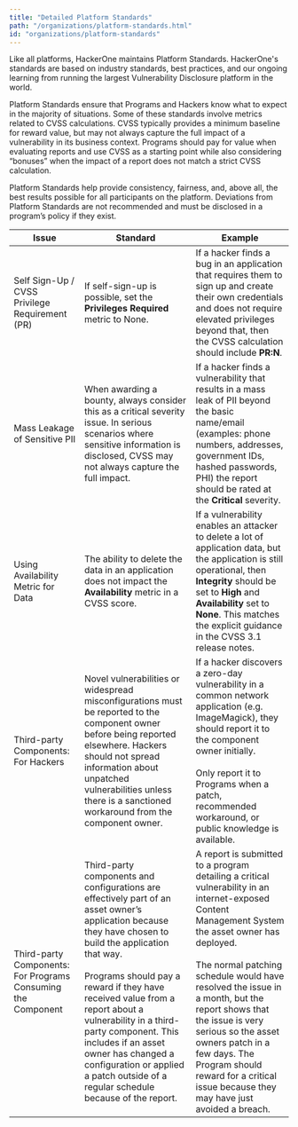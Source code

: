 ```yaml
---
title: "Detailed Platform Standards"
path: "/organizations/platform-standards.html"
id: "organizations/platform-standards"
---
```


Like all platforms, HackerOne maintains Platform Standards. HackerOne's standards are based on industry standards, best practices, and our ongoing learning from running the largest Vulnerability Disclosure platform in the world.

Platform Standards ensure that Programs and Hackers know what to expect in the majority of situations. Some of these standards involve metrics related to CVSS calculations. CVSS typically provides a minimum baseline for reward value, but may not always capture the full impact of a vulnerability in its business context. Programs should pay for value when evaluating reports and use CVSS as a starting point while also considering “bonuses” when the impact of a report does not match a strict CVSS calculation.

Platform Standards help provide consistency, fairness, and, above all, the best results possible for all participants on the platform. Deviations from Platform Standards are not recommended and must be disclosed in a program’s policy if they exist.

 Issue | Standard | Example
----------- | ------------- | -------------
Self Sign-Up / CVSS Privilege Requirement (PR) | If self-sign-up is possible, set the **Privileges Required** metric to None. | If a hacker finds a bug in an application that requires them to sign up and create their own credentials and does not require elevated privileges beyond that, then the CVSS calculation should include **PR:N**.
Mass Leakage of Sensitive PII | When awarding a bounty, always consider this as a critical severity issue. In serious scenarios where sensitive information is disclosed, CVSS may not always capture the full impact. | If a hacker finds a vulnerability that results in a mass leak of PII beyond the basic name/email (examples: phone numbers, addresses, government IDs, hashed passwords, PHI) the report should be rated at the **Critical** severity.
Using Availability Metric for Data | The ability to delete the data in an application does not impact the **Availability** metric in a CVSS score. | If a vulnerability enables an attacker to delete a lot of application data, but the application is still operational, then **Integrity** should be set to **High** and **Availability** set to **None**. This matches the explicit guidance in the CVSS 3.1 release notes. 
Third-party Components: For Hackers | Novel vulnerabilities or widespread misconfigurations must be reported to the component owner before being reported elsewhere. Hackers should not spread information about unpatched vulnerabilities unless there is a sanctioned workaround from the component owner. | If a hacker discovers a zero-day vulnerability in a common network application (e.g. ImageMagick), they should report it to the component owner initially. <br><br>Only report it to Programs when a patch, recommended workaround, or public knowledge is available.
Third-party Components: For Programs Consuming the Component | Third-party components and configurations are effectively part of an asset owner’s application because they have chosen to build the application that way. <br><br>Programs should pay a reward if they have received value from a report about a vulnerability in a third-party component. This includes if an asset owner has changed a configuration or applied a patch outside of a regular schedule because of the report. | A report is submitted to a program detailing a critical vulnerability in an internet-exposed Content Management System the asset owner has deployed. <br><br>The normal patching schedule would have resolved the issue in a month, but the report shows that the issue is very serious so the asset owners patch in a few days. The Program should reward for a critical issue because they may have just avoided a breach.

